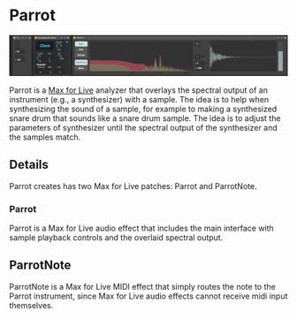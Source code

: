 # Parrot

![Parrot](Parrot.png)

Parrot is a [Max for Live](https://www.ableton.com/en/live/max-for-live/) analyzer that overlays the spectral output of an instrument (e.g., a synthesizer) with a sample. The idea is to help when synthesizing the sound of a sample, for example to making a synthesized snare drum that sounds like a snare drum sample. The idea is to adjust the parameters of synthesizer until the spectral output of the synthesizer and the samples match.

## Details

Parrot creates has two Max for Live patches: Parrot and ParrotNote.

### Parrot

Parrot is a Max for Live audio effect that includes the main interface with sample playback controls and the overlaid spectral output.

## ParrotNote

ParrotNote is a Max for Live MIDI effect that simply routes the note to the Parrot instrument, since Max for Live audio effects cannot receive midi input themselves.

